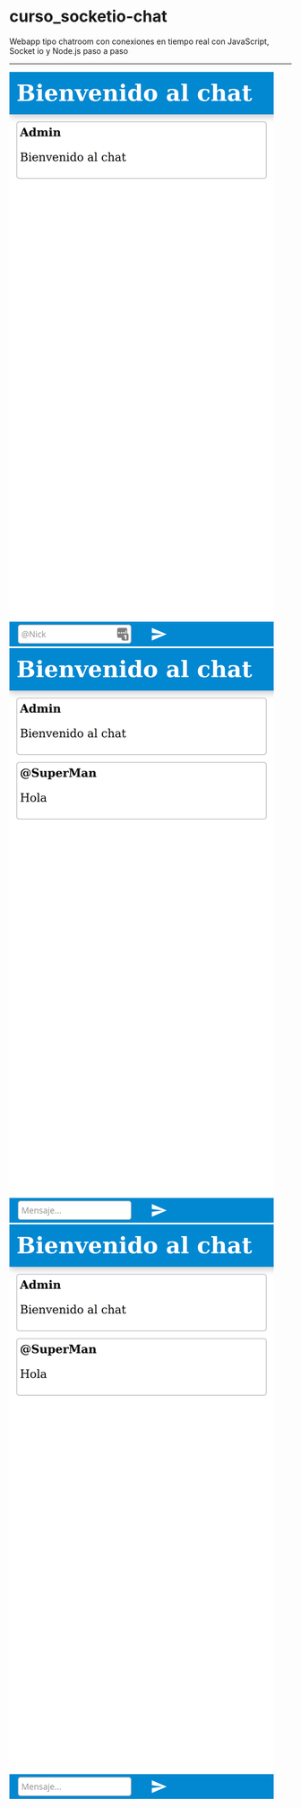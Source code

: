 # curso_socketio-chat

Webapp tipo chatroom con conexiones en tiempo real con JavaScript, Socket io y Node.js paso a paso

---

![Image1](doc/img/image1.png) 
![Image2](doc/img/image2.png)
![Image3](doc/img/image2.png)